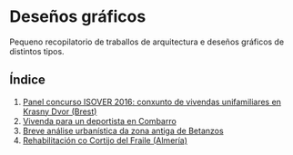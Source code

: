 # Deseños gráficos

Pequeno recopilatorio de traballos de arquitectura e deseños gráficos de distintos tipos.

## Índice

1. [Panel concurso ISOVER 2016: conxunto de vivendas unifamiliares en Krasny Dvor (Brest)](./arquitectura/panelConcurso.pdf)	
2. [Vivenda para un deportista en Combarro](./arquitectura/vivendaCombarro.pdf)
3. [Breve análise urbanística da zona antiga de Betanzos](./arquitectura/urbaBetanzos.pdf)
4. [Rehabilitación co Cortijo del Fraile (Almería)](./arquitectura/construcionCortijo.pdf)
